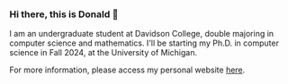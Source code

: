 ### Hi there, this is Donald 👋

I am an undergraduate student at Davidson College, double majoring in computer science and mathematics. I'll be starting my Ph.D. in computer science in Fall 2024, at the University of Michigan.

For more information, please access my personal website [here](https://donaldlin30.github.io/).

<!--
**donaldlin30/donaldlin30** is a ✨ _special_ ✨ repository because its `README.md` (this file) appears on your GitHub profile.

Here are some ideas to get you started:

- 🔭 I’m currently working on ...
- 🌱 I’m currently learning ...
- 👯 I’m looking to collaborate on ...
- 🤔 I’m looking for help with ...
- 💬 Ask me about ...
- 📫 How to reach me: ...
- 😄 Pronouns: ...
- ⚡ Fun fact: ...
-->
